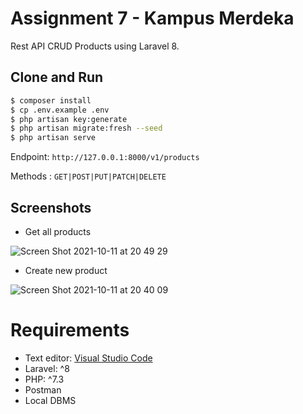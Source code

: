 # Assignment 7 - Kampus Merdeka
Rest API CRUD Products using Laravel 8.

## Clone and Run
```sh
$ composer install
$ cp .env.example .env
$ php artisan key:generate
$ php artisan migrate:fresh --seed
$ php artisan serve
```

Endpoint: `http://127.0.0.1:8000/v1/products`

Methods :  `GET|POST|PUT|PATCH|DELETE`

## Screenshots
- Get all products

![Screen Shot 2021-10-11 at 20 49 29](https://user-images.githubusercontent.com/26916086/136803303-7547eade-6702-4589-aeb4-9f8d1ee9473f.png)

- Create new product

![Screen Shot 2021-10-11 at 20 40 09](https://user-images.githubusercontent.com/26916086/136803488-58b85191-144e-40f6-a218-67c2f58858a4.png)



# Requirements
- Text editor: [Visual Studio Code](https://code.visualstudio.com/)
- Laravel: ^8
- PHP: ^7.3
- Postman
- Local DBMS
